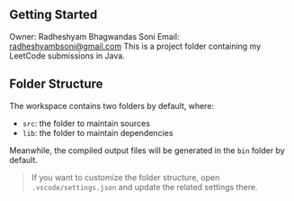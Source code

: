 ## Getting Started

Owner: Radheshyam Bhagwandas Soni 
Email: radheshyambsoni@gmail.com 
This is a project folder containing my LeetCode submissions in Java.

## Folder Structure

The workspace contains two folders by default, where:

- `src`: the folder to maintain sources
- `lib`: the folder to maintain dependencies

Meanwhile, the compiled output files will be generated in the `bin` folder by default.

> If you want to customize the folder structure, open `.vscode/settings.json` and update the related settings there.
